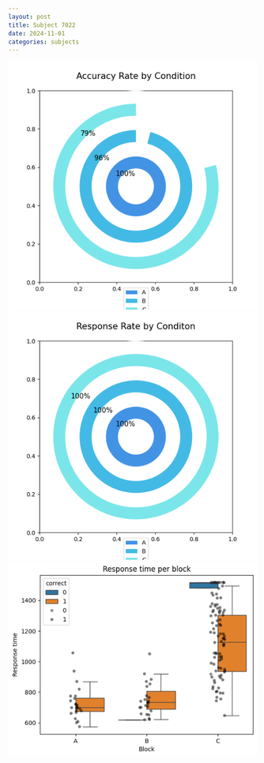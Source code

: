 ```yaml
---
layout: post
title: Subject 7022
date: 2024-11-01
categories: subjects
---
```


![](data/7022/run-3/7022_accuracy_rate.png)
![](data/7022/run-3/7022_response_rate.png)
![](data/7022/run-3/7022_rt.png)
